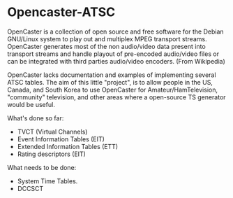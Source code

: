 Opencaster-ATSC
===============

OpenCaster is a collection of open source and free software for the Debian GNU/Linux system to play out and multiplex MPEG transport streams. OpenCaster generates most of the non audio/video data present into transport streams and handle playout of pre-encoded audio/video files or can be integrated with third parties audio/video encoders. (From Wikipedia)

OpenCaster lacks documentation and examples of implementing several ATSC tables. The aim of this little "project", is to allow people in the US, Canada, and South Korea to use OpenCaster for Amateur/HamTelevision, "community" television, and other areas where a open-source TS generator would be useful.

What's done so far:
- TVCT (Virtual Channels)
- Event Information Tables (EIT)
- Extended Information Tables (ETT)
- Rating descriptors (EIT)

What needs to be done:
- System Time Tables.
- DCCSCT
